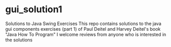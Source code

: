 # gui_solution1
Solutions to Java Swing Exercises
This repo contains solutions to the java gui components exercises (part 1) of Paul Deitel and Harvey Deitel's book "Java How To Program"
I welcome reviews from anyone who is interested in the solutions
